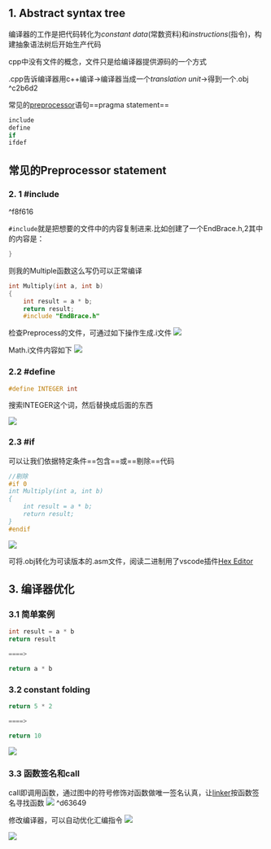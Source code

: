 ## 1. Abstract syntax tree

编译器的工作是把代码转化为*constant data*(常数资料)和*instructions*(指令)，构建抽象语法树后开始生产代码

cpp中没有文件的概念，文件只是给编译器提供源码的一个方式

.cpp告诉编译器用c++编译->编译器当成一个*translation unit*->得到一个.obj ^c2b6d2

 常见的[preprocessor](05%20How%20C++%20Works.md#^bafd29)语句==pragma statement==
```c++
include 
define
if
ifdef
```

## 常见的Preprocessor statement

###  2. 1 \#include

^f8f616

`#include`就是把想要的文件中的内容复制进来.比如创建了一个EndBrace.h,2其中的内容是：
```cpp
}
```

则我的Multiple函数这么写仍可以正常编译
```cpp
int Multiply(int a, int b)
{
	int result = a * b;
	return result;
	#include "EndBrace.h"
```

检查Preprocess的文件，可通过如下操作生成.i文件
![](https://s2.loli.net/2023/06/24/oAysjHlPzxdfbtR.png)

Math.i文件内容如下
![](https://s2.loli.net/2023/06/24/rNuXMpy1azP6tZT.png)

### 2.2 \#define

```cpp
#define INTEGER int
```
搜索INTEGER这个词，然后替换成后面的东西

![](https://s2.loli.net/2023/06/24/b2ivcAC1fh6lpUE.png)

### 2.3  \#if
可以让我们依据特定条件==包含==或==剔除==代码

```cpp
//剔除
#if 0
int Multiply(int a, int b)
{
	int result = a * b;
	return result;
}
#endif

```
![](https://s2.loli.net/2023/06/24/are4fv3RF5w6Djn.png)

可将.obj转化为可读版本的.asm文件，阅读二进制用了vscode插件[Hex Editor](https://marketplace.visualstudio.com/items?itemName=ms-vscode.hexeditor)


## 3.  编译器优化

### 3.1 简单案例 
```cpp
int result = a * b
return result

====>

return a * b
```


### 3.2 constant folding
```cpp
return 5 * 2

====>

return 10
```

![](Pasted%20image%2020230624210409.png)
### 3.3 函数签名和call

call即调用函数，通过图中的符号修饰对函数做唯一签名认真，让[linker](05%20How%20C++%20Works.md#^620dbb)按函数签名寻找函数
![](Pasted%20image%2020230624211102.png) ^d63649

修改编译器，可以自动优化汇编指令
![](Pasted%20image%2020230624210044.png)

![](屏幕截图%202023-06-24%20210107.jpg)
